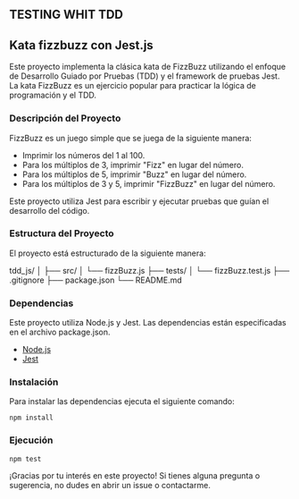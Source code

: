 ## TESTING WHIT TDD

## Kata fizzbuzz con Jest.js
Este proyecto implementa la clásica kata de FizzBuzz utilizando el enfoque de Desarrollo Guiado por Pruebas (TDD) y el framework de pruebas Jest. La kata FizzBuzz es un ejercicio popular para practicar la lógica de programación y el TDD.

### Descripción del Proyecto
FizzBuzz es un juego simple que se juega de la siguiente manera:

- Imprimir los números del 1 al 100.
- Para los múltiplos de 3, imprimir "Fizz" en lugar del número.
- Para los múltiplos de 5, imprimir "Buzz" en lugar del número.
- Para los múltiplos de 3 y 5, imprimir "FizzBuzz" en lugar del número.

Este proyecto utiliza Jest para escribir y ejecutar pruebas que guían el desarrollo del código.

### Estructura del Proyecto

El proyecto está estructurado de la siguiente manera:

tdd_js/
│
├── src/
│ └── fizzBuzz.js
├── tests/
│ └── fizzBuzz.test.js
├── .gitignore
├── package.json
└── README.md

### Dependencias

Este proyecto utiliza Node.js y Jest. Las dependencias están especificadas en el archivo package.json.

- [Node.js](https://nodejs.org/)
- [Jest](https://jestjs.io/)

### Instalación

Para instalar las dependencias ejecuta el siguiente comando:

`npm install`


### Ejecución
`npm test`

¡Gracias por tu interés en este proyecto! Si tienes alguna pregunta o sugerencia, no dudes en abrir un issue o contactarme.